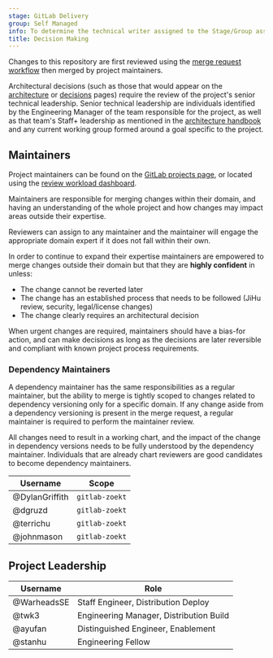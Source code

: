 ```yaml
---
stage: GitLab Delivery
group: Self Managed
info: To determine the technical writer assigned to the Stage/Group associated with this page, see https://handbook.gitlab.com/handbook/product/ux/technical-writing/#designated-technical-writers
title: Decision Making
---
```


Changes to this repository are first reviewed using the [merge request workflow](https://handbook.gitlab.com/handbook/engineering/infrastructure-platforms/gitlab-delivery/distribution/merge_requests/) then merged by project maintainers.

Architectural decisions (such as those that would appear on the [architecture](architecture.md) or [decisions](decisions.md) pages) require the review of the project's senior technical leadership. Senior technical leadership are individuals identified by the Engineering Manager of the team responsible for the project, as well as that team's Staff+ leadership as mentioned in the [architecture handbook](https://handbook.gitlab.com/handbook/engineering/architecture/#architecture-as-a-practice-is-everyones-responsibility) and any current working group formed around a goal specific to the project.

## Maintainers

Project maintainers can be found on the [GitLab projects page](https://handbook.gitlab.com/handbook/engineering/projects/#gitlab-chart), or located using the [review workload dashboard](https://gitlab-org.gitlab.io/gitlab-roulette/?currentProject=gitlab-chart&mode=hide).

Maintainers are responsible for merging changes within their domain, and having an understanding of the whole project and how changes may impact areas outside their expertise.

Reviewers can assign to any maintainer and the maintainer will engage the appropriate domain expert if it does not fall within their own.

In order to continue to expand their expertise maintainers are empowered to merge changes outside their domain but that they are **highly confident** in unless:

- The change cannot be reverted later
- The change has an established process that needs to be followed (JiHu review, security, legal/license changes)
- The change clearly requires an architectural decision

When urgent changes are required, maintainers should have a bias-for action, and can make decisions as long as the decisions are later reversible and compliant with known project process requirements.

### Dependency Maintainers

A dependency maintainer has the same responsibilities as a regular maintainer, but the ability to merge is tightly scoped to changes related to dependency versioning only for a specific domain. If any change aside from a dependency versioning is present in the merge request, a regular maintainer is required to perform the maintainer review.

All changes need to result in a working chart, and the impact of the change in dependency versions needs to be fully understood by the dependency maintainer. Individuals that are already chart reviewers are good candidates to become dependency maintainers.

| Username | Scope |
| -- | -- |
| @DylanGriffith | `gitlab-zoekt` |
| @dgruzd | `gitlab-zoekt` |
| @terrichu | `gitlab-zoekt` |
| @johnmason | `gitlab-zoekt` |

## Project Leadership

| Username | Role |
| -- | -- |
| @WarheadsSE | Staff Engineer, Distribution Deploy |
| @twk3 | Engineering Manager, Distribution Build |
| @ayufan | Distinguished Engineer, Enablement |
| @stanhu | Engineering Fellow |

